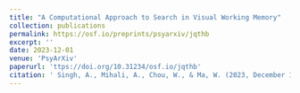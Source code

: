 ```yaml
---
title: "A Computational Approach to Search in Visual Working Memory"
collection: publications
permalink: https://osf.io/preprints/psyarxiv/jqthb
excerpt: ''
date: 2023-12-01
venue: 'PsyArXiv'
paperurl: 'ttps://doi.org/10.31234/osf.io/jqthb'
citation: ' Singh, A., Mihali, A., Chou, W., & Ma, W. (2023, December 1). A Computational Approach to Search in Visual Working Memory. https://doi.org/10.31234/osf.io/jqthb'
---
```

